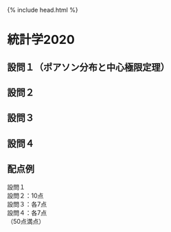 {% include head.html %}

# 統計学2020

## 設問１（ポアソン分布と中心極限定理）

## 設問２

## 設問３

## 設問４

## 配点例
設問１  
設問２：10点  
設問３：各7点  
設問４：各7点  
（50点満点）